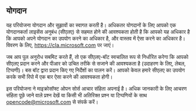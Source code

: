 ## योगदान

यह परियोजना योगदान और सुझावों का स्वागत करती है। अधिकतर योगदानों के लिए आपको एक योगदानकर्ता लाइसेंस अनुबंध (सीएलए) से सहमत होने की आवश्यकता होती है कि
आपको यह अधिकार है कि आपको अपने योगदान का उपयोग करने का अधिकार है, और वास्तव में ऐसा करने का अधिकार है। विवरण के लिए,
https://cla.microsoft.com पर जाएं।

जब आप पुल अनुरोध सबमिट करते हैं, तो एक सीएलए-बॉट स्वचालित रूप से निर्धारित करेगा कि आपको सीएलए प्रदान करने और पीआर को उचित तरीके से सजाने की आवश्यकता
है (उदाहरण के लिए, लेबल, टिप्पणी)। बस बॉट द्वारा प्रदान किए गए निर्देशों का पालन करें। आपको केवल हमारे सीएलए का उपयोग करके सभी रिपो में एक बार ऐसा करने
की आवश्यकता होगी।

इस परियोजना ने माइक्रोसॉफ्ट ओपन सोर्स आचार संहिता अपनाई है। अधिक जानकारी के लिए आचरण संहिता पूछे जाने वाले प्रश्न देखें या किसी भी अतिरिक्त प्रश्न या टिप्पणियों के साथ
opencode@microsoft.com से संपर्क करें।
